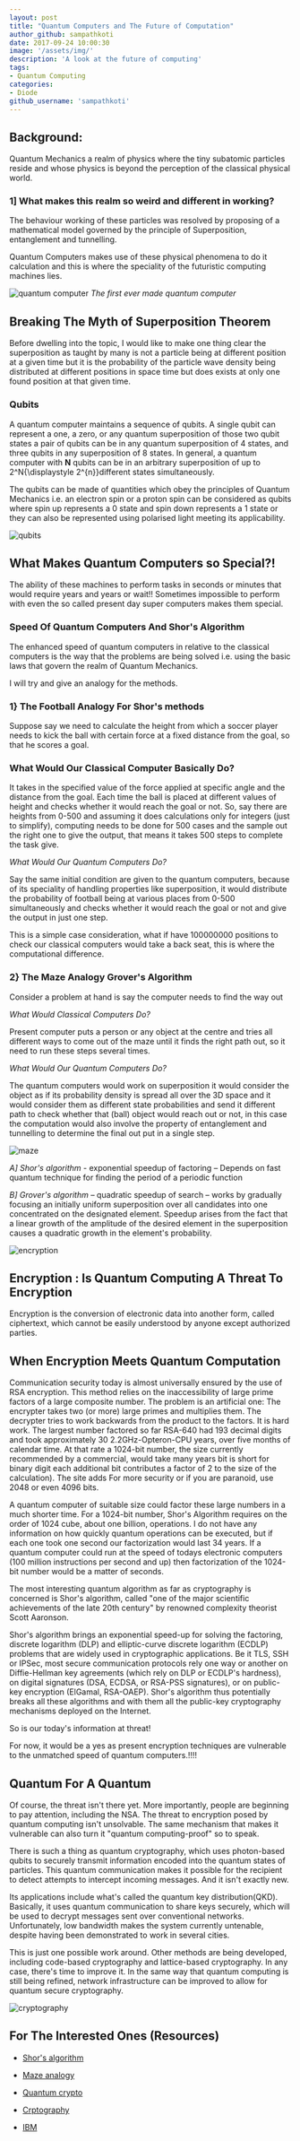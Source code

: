 ```yaml
---
layout: post
title: "Quantum Computers and The Future of Computation"
author_github: sampathkoti
date: 2017-09-24 10:00:30
image: '/assets/img/'
description: 'A look at the future of computing'
tags:
- Quantum Computing
categories:
- Diode
github_username: 'sampathkoti'
---
```


## Background:

Quantum Mechanics a realm of physics where the tiny subatomic particles reside and whose physics is beyond the perception of the classical physical world.

### 1] What makes this realm so weird and different in working?

The behaviour working of these particles   was resolved by proposing of a mathematical model governed by the principle of Superposition, entanglement and tunnelling.

Quantum Computers makes use of these physical phenomena to do it calculation and this is where the speciality of the futuristic computing machines lies.

![quantum computer](/blog/assets/img/quantum-computers/1.jpg)
*The first ever made quantum computer*

## Breaking The Myth of Superposition Theorem

Before dwelling into the topic, I would like to make one thing clear the superposition as taught by many is not a particle being at different position at a given time but it is the probability of the particle wave density being distributed at different positions in space time but does exists at only one found position at that given time.

### Qubits

A quantum computer maintains a sequence of qubits. A single qubit can represent a one, a zero, or any quantum superposition of those two qubit states a pair of qubits can be in any quantum superposition of 4 states, and three qubits in any superposition of 8 states. In general, a quantum computer with **N** qubits can be in an arbitrary superposition of up to 2^N{\displaystyle 2^{n}}different states simultaneously.

The qubits can be made of quantities which obey the principles of Quantum Mechanics i.e. an electron spin or a proton spin can be considered as qubits where spin up represents a 0 state and spin down represents a 1 state or they can also be represented using polarised light meeting its applicability.

![qubits](/blog/assets/img/quantum-computers/2.jpg)

## What Makes Quantum Computers so Special?!

The ability of these machines to perform tasks in seconds or minutes that would require years and years or wait!!  Sometimes impossible to perform with even the so called present day super computers makes them special.

### Speed Of Quantum Computers And Shor's Algorithm

The enhanced speed of quantum computers in relative to the classical computers is the way that the problems are being solved i.e. using the basic laws that govern the realm of Quantum Mechanics.

I will try and give an analogy for the methods.

### 1} The Football Analogy For Shor's methods

Suppose say we need to calculate the height from which a soccer player needs to kick the ball with certain force at a fixed distance from the goal, so that he scores a goal.

### What Would Our Classical Computer Basically Do?

It takes in the specified value of the force applied at specific angle and the distance from the goal. Each time the ball is placed at different values of height and checks whether it would reach the goal or not. So, say there are heights from 0-500 and assuming it does calculations only for integers (just to simplify), computing needs to be done for 500 cases and the sample out the right one to give the output, that means it takes 500 steps to complete the task give.

*What Would Our Quantum Computers Do?*

Say the same initial condition are given to the quantum computers, because of its speciality of handling properties like superposition, it would distribute the probability of football being at various places from 0-500 simultaneously and checks   whether it would reach the goal or not and give the output in just one step.

This is a simple case consideration, what if have 100000000 positions to check our classical computers would take a back seat, this is where the computational difference.

### 2} The Maze Analogy Grover's Algorithm

Consider a problem at hand is say the computer needs to find the way out

*What Would Classical Computers Do?*

Present computer puts a person or any object at the centre and tries all different ways to come out of the maze until it finds the right path out, so it need to run these steps several times.

*What Would Our Quantum Computers Do?*

The quantum computers would work on superposition it would consider the object as if its probability density is spread all over the 3D space and it would consider them as different state probabilities and send it different path to check whether that (ball) object would reach out or not, in this case the computation would also involve the property of entanglement and tunnelling to determine the final out put in a single step.

![maze](/blog/assets/img/quantum-computers/3.jpg)

*A] Shor's algorithm* - exponential speedup of factoring – Depends on fast quantum technique for finding the period of a periodic function

*B] Grover's algorithm*  – quadratic speedup of search – works by gradually focusing an initially uniform superposition over all candidates into one concentrated on the designated element. Speedup arises from the fact that a linear growth of the amplitude of the desired element in the superposition causes a quadratic growth in the element's probability.


![encryption](/blog/assets/img/quantum-computers/4.jpg)

## Encryption : Is Quantum Computing A Threat To Encryption

Encryption is the conversion of electronic data into another form, called ciphertext, which cannot be easily understood by anyone except authorized parties.

## When Encryption Meets Quantum Computation

Communication security today is almost universally ensured by the use of RSA encryption. This method relies on the inaccessibility of large prime factors of a large composite number. The problem is an artificial one: The encrypter takes two (or more) large primes and multiplies them. The decrypter tries to work backwards from the product to the factors. It is hard work. The largest number factored so far RSA-640 had 193 decimal digits and took approximately 30 2.2GHz-Opteron-CPU years, over five months of calendar time. At that rate a 1024-bit number, the size currently recommended by a commercial, would take many years bit is short for binary digit each additional bit contributes a factor of 2 to the size of the calculation). The site adds For more security or if you are paranoid, use 2048 or even 4096 bits.

A quantum computer of suitable size could factor these large numbers in a much shorter time. For a 1024-bit number, Shor's Algorithm requires on the order of 1024 cube, about one billion, operations. I do not have any information on how quickly quantum operations can be executed, but if each one took one second our factorization would last 34 years. If a quantum computer could run at the speed of todays electronic computers (100 million instructions per second and up) then factorization of the 1024-bit number would be a matter of seconds.

The most interesting quantum algorithm as far as cryptography is concerned is Shor's algorithm, called "one of the major scientific achievements of the late 20th century" by renowned complexity theorist Scott Aaronson.

Shor's algorithm brings an exponential speed-up for solving the factoring, discrete logarithm (DLP) and elliptic-curve discrete logarithm (ECDLP) problems that are widely used in cryptographic applications. Be it TLS, SSH or IPSec, most secure communication protocols rely one way or another on Diffie-Hellman key agreements (which rely on DLP or ECDLP's hardness), on digital signatures (DSA, ECDSA, or RSA-PSS signatures), or on public-key encryption (ElGamal, RSA-OAEP). Shor's algorithm thus potentially breaks all these algorithms and with them all the public-key cryptography mechanisms deployed on the Internet.

So is our today's information at threat!

For now, it would be a yes as present encryption techniques are vulnerable to the unmatched speed of quantum computers.!!!!

## Quantum For A Quantum

Of course, the threat isn't there yet. More importantly, people are beginning to pay attention, including the NSA. The threat to encryption posed by quantum computing isn't unsolvable. The same mechanism that makes it vulnerable can also turn it "quantum computing-proof" so to speak.

There is such a thing as quantum cryptography, which uses photon-based qubits to securely transmit information encoded into the quantum states of particles. This quantum communication makes it possible for the recipient to detect attempts to intercept incoming messages. And it isn't exactly new.

Its applications include what's called the quantum key distribution(QKD). Basically, it uses quantum communication to share keys securely, which will be used to decrypt messages sent over conventional networks. Unfortunately, low bandwidth makes the system currently untenable, despite having been demonstrated to work in several cities.

This is just one possible work around. Other methods are being developed, including code-based cryptography and lattice-based cryptography. In any case, there's time to improve it. In the same way that quantum computing is still being refined, network infrastructure can be improved to allow for quantum secure cryptography.

![cryptography](/blog/assets/img/quantum-computers/5.jpg)

## For The Interested Ones (Resources)

* [Shor's algorithm](https://www.youtube.com/watch?v=FA21Dj2l3Ac)

* [Maze analogy](https://www.nature.com/articles/ncomms11682)

* [Quantum crypto](http://www.popsci.com/what-is-quantum-cryptography)

* [Crptography](https://www.youtube.com/watch?v=Kf9KjCKmDcU&amp;list=PL7AEDF86AABA1AA9A)

* [IBM](https://www.youtube.com/watch?v=jf7D8snlsnQ&amp;feature=youtu.be)
